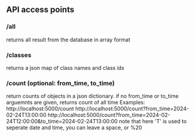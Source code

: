 ## API access points

### /all

returns all result from the database in array format

### /classes

returns a json map of class names and class ids

### /count (optional: from_time, to_time)

return counts of objects in a json dictionary. if no from_time or to_time arguemnts are given, returns count of all time
Examples:
http://localhost:5000/count
http://localhost:5000/count?from_time=2024-02-24T13:00:00
http://localhost:5000/count?from_time=2024-02-24T12:00:00&to_time=2024-02-24T13:00:00
note that here 'T' is used to seperate date and time, you can leave a space, or %20
